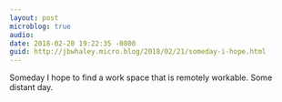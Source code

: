 ```yaml
---
layout: post
microblog: true
audio: 
date: 2018-02-20 19:22:35 -0800
guid: http://jbwhaley.micro.blog/2018/02/21/someday-i-hope.html
---
```

Someday I hope to find a work space that is remotely workable. Some distant day.
